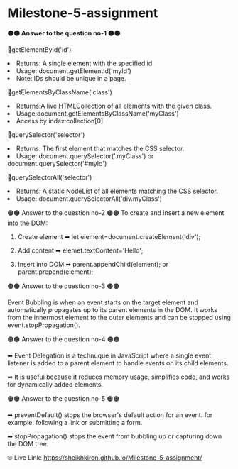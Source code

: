 # Milestone-5-assignment
<b>🟠🟠 Answer to the question no-1 🟠🟠</b>

🔵getElementById('id') <br>
<li> Returns: A single element with the specified id.</li>
<li> Usage: document.getElementId('myId')</li>
 <li>Note: IDs should be unique in a page.</li>

🔵getElementsByClassName('class')
<li> Returns:A live HTMLCollection of all elements with the given class.</li>
<li> Usage:document.getElementsByClassName('myClass')</li>
<li> Access by index:collection[0]</li>

🔵querySelector('selector')
<li> Returns: The first element that matches the CSS selector.</li>
<li> Usage: document.querySelector('.myClass') or
document.querySelector('#myId')</li>

🔵querySelectorAll('selector')
<li> Returns: A static NodeList of all elements matching the CSS selector.</li>
<li> Usage: document.querySelectorAll('div.myClass')</li>

🟠🟠 Answer to the question no-2 🟠🟠
To create and insert a new element into the DOM:
1. Create element ➡
let element=document.createElement('div');
2. Add content ➡
elemet.textContent='Hello';

3. Insert into DOM ➡
parent.appendChild(element);
or
parent.prepend(element);

🟠🟠 Answer to the question no-3 🟠🟠

Event Bubbling is when an event starts on the target element and automatically propagates up to its parent elements in the DOM. It works from the innermost element to the outer elements and can be stopped using event.stopPropagation().

🟠🟠 Answer to the question no-4 🟠🟠

➡ Event Delegation is a technuque in JavaScript where a single event listener is added to a parent element to handle events on its child elements.

➡ It is useful because it reduces memory usage, simplifies code, and works for dynamically added elements.

🟠🟠 Answer to the question no-5 🟠🟠

➡ preventDefault() stops the browser's default action for an event.
for example: following a link or submitting a form.

➡ stopPropagation() stops the event from bubbling up or capturing down the DOM tree.


🌐 Live Link: https://sheikhkiron.github.io/Milestone-5-assignment/

